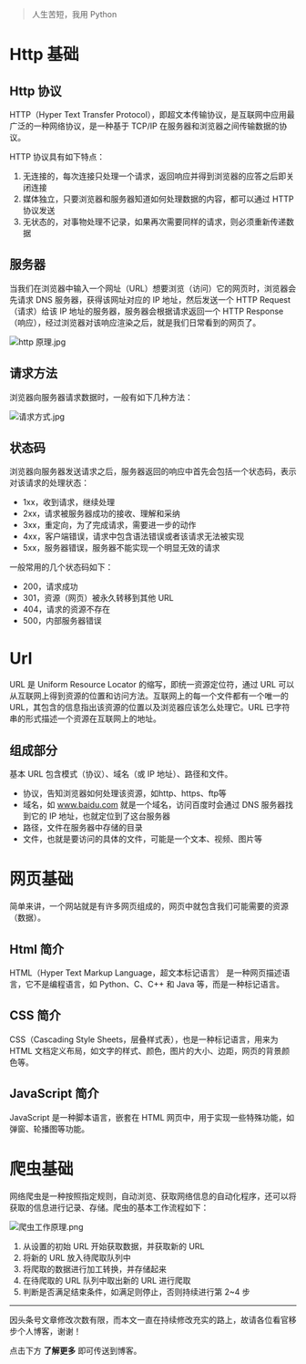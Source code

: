 > 人生苦短，我用 Python

# Http 基础

## Http 协议

HTTP（Hyper Text Transfer Protocol），即超文本传输协议，是互联网中应用最广泛的一种网络协议，是一种基于 TCP/IP 在服务器和浏览器之间传输数据的协议。

HTTP 协议具有如下特点：

1. 无连接的，每次连接只处理一个请求，返回响应并得到浏览器的应答之后即关闭连接
2. 媒体独立，只要浏览器和服务器知道如何处理数据的内容，都可以通过 HTTP 协议发送
3. 无状态的，对事物处理不记录，如果再次需要同样的请求，则必须重新传递数据

## 服务器

当我们在浏览器中输入一个网址（URL）想要浏览（访问）它的网页时，浏览器会先请求 DNS 服务器，获得该网址对应的 IP 地址，然后发送一个 HTTP Request（请求）给该 IP 地址的服务器，服务器会根据请求返回一个 HTTP Response（响应），经过浏览器对该响应渲染之后，就是我们日常看到的网页了。

![http 原理.jpg](https://i.loli.net/2019/08/06/7KBQblSYZRtgnsm.png)

## 请求方法

浏览器向服务器请求数据时，一般有如下几种方法：

![请求方式.jpg](https://i.loli.net/2019/08/06/Su1ZHexVgJI7OBv.jpg)

## 状态码

浏览器向服务器发送请求之后，服务器返回的响应中首先会包括一个状态码，表示对该请求的处理状态：

- 1xx，收到请求，继续处理
- 2xx，请求被服务器成功的接收、理解和采纳
- 3xx，重定向，为了完成请求，需要进一步的动作
- 4xx，客户端错误，请求中包含语法错误或者该请求无法被实现
- 5xx，服务器错误，服务器不能实现一个明显无效的请求

一般常用的几个状态码如下：

- 200，请求成功
- 301，资源（网页）被永久转移到其他 URL
- 404，请求的资源不存在
- 500，内部服务器错误

# Url

URL 是 Uniform Resource Locator 的缩写，即统一资源定位符，通过 URL 可以从互联网上得到资源的位置和访问方法。互联网上的每一个文件都有一个唯一的 URL，其包含的信息指出该资源的位置以及浏览器应该怎么处理它。URL 已字符串的形式描述一个资源在互联网上的地址。

## 组成部分

基本 URL 包含模式（协议）、域名（或 IP 地址）、路径和文件。

- 协议，告知浏览器如何处理该资源，如http、https、ftp等
- 域名，如 www.baidu.com 就是一个域名，访问百度时会通过 DNS 服务器找到它的 IP 地址，也就定位到了这台服务器
- 路径，文件在服务器中存储的目录
- 文件，也就是要访问的具体的文件，可能是一个文本、视频、图片等

# 网页基础

简单来讲，一个网站就是有许多网页组成的，网页中就包含我们可能需要的资源（数据）。

## Html 简介

HTML（Hyper Text Markup Language，超文本标记语言） 是一种网页描述语言，它不是编程语言，如 Python、C、C++ 和 Java 等，而是一种标记语言。

## CSS 简介

CSS（Cascading Style Sheets，层叠样式表），也是一种标记语言，用来为 HTML 文档定义布局，如文字的样式、颜色，图片的大小、边距，网页的背景颜色等。

## JavaScript 简介

JavaScript 是一种脚本语言，嵌套在 HTML 网页中，用于实现一些特殊功能，如弹窗、轮播图等功能。

# 爬虫基础

网络爬虫是一种按照指定规则，自动浏览、获取网络信息的自动化程序，还可以将获取的信息进行记录、存储。爬虫的基本工作流程如下：

![爬虫工作原理.png](https://i.loli.net/2019/08/06/HUSqBARYiWFcIJQ.png)

1. 从设置的初始 URL 开始获取数据，并获取新的 URL
2. 将新的 URL 放入待爬取队列中
3. 将爬取的数据进行加工转换，并存储起来
4. 在待爬取的 URL 队列中取出新的 URL 进行爬取
5. 判断是否满足结束条件，如满足则停止，否则持续进行第 2~4 步





------

因头条号文章修改次数有限，而本文一直在持续修改充实的路上，故请各位看官移步个人博客，谢谢！

点击下方 **了解更多** 即可传送到博客。

